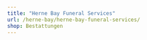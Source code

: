 ```yaml
---
title: "Herne Bay Funeral Services"
url: /herne-bay/herne-bay-funeral-services/
shop: Bestattungen
---
```

